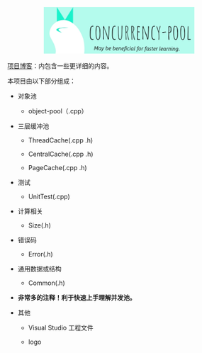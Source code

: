 <p align="center">
  <img title="" src="High-concurrency-pool/logo/logo.png" alt="High-concurrency-pool" width="340">
</p>

[项目博客](https://weihehe.top/2024/08/27/%E6%B1%A0%E5%8C%96%E6%8A%80%E6%9C%AF/)：内包含一些更详细的内容。

本项目由以下部分组成：

- 对象池
  
  - object-pool（.cpp）

- 三层缓冲池
  
  - ThreadCache(.cpp .h)
  
  - CentralCache(.cpp .h)
  
  - PageCache(.cpp .h)

- 测试
  
  - UnitTest(.cpp)

- 计算相关
  
  - Size(.h)

- 错误码
  
  - Error(.h)

- 通用数据或结构
  
  - Common(.h)

- **非常多的注释！利于快速上手理解并发池。**

- 其他
  
  - Visual Studio 工程文件
  
  - logo
